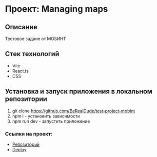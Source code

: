 # Проект: Managing maps


## Описание
Тестовое задане от МОБИНТ

## Стек технологий
* Vite
* React.ts
* CSS
  
## Установка и запуск приложения в локальном репозитории
1. git clone https://github.com/BeRealDude/test-project-mobint
2. npm i - установить зависимости
3. npm run dev - запустить приложение
   
### Ссылки на проект:
* [Репозиторий](https://github.com/BeRealDude/test-project-mobint)
* [Deploy](https://berealdude.github.io/test-project-mobint)
